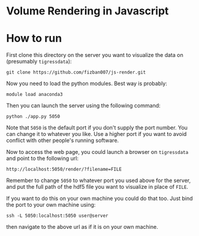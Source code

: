 Volume Rendering in Javascript
==============================

# How to run

First clone this directory on the server you want to visualize the data on (presumably `tigressdata`):

    git clone https://github.com/fizban007/js-render.git
	
Now you need to load the python modules. Best way is probably:

    module load anaconda3
	
Then you can launch the server using the following command:

	python ./app.py 5050
	
Note that `5050` is the default port if you don't supply the port number. You can change it to whatever you like. Use a higher port if you want to avoid conflict with other people's running software.

Now to access the web page, you could launch a browser on `tigressdata` and point to the following url:

	http://localhost:5050/render/?filename=FILE
	
Remember to change `5050` to whatever port you used above for the server, and put the full path of the hdf5 file you want to visualize in place of `FILE`.

If you want to do this on your own machine you could do that too. Just bind the port to your own machine using:

	ssh -L 5050:localhost:5050 user@server
	
then navigate to the above url as if it is on your own machine.
